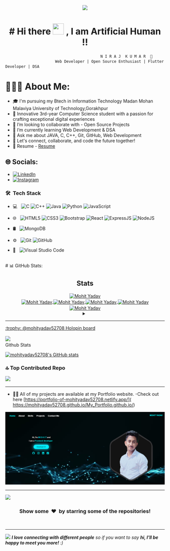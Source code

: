 <p align="center">
  <img src="https://github.com/thompsonemerson/thompsonemerson/raw/master/cover-thompson.png" />
</p>

<h1 align="center"># Hi there <img src=" xyz" width="35px" height="35px"> , I am Artificial Human !!</h1>

                                              N I R A J  K U M A R  🤖
                          Web Developer | Open Source Enthusiast | Flutter Developer | DSA

# 👨🏻‍💻 About Me:
- 🎓 I'm pursuing my Btech in Information Technology Madan Mohan Malaviya University of Technology,Gorakhpur
- 🚀 Innovative 3rd-year Computer Science student with a passion for crafting exceptional digital experiences
- 👯 I’m looking to collaborate with - Open Source Projects
- 🌱 I’m currently learning Web Development & DSA
- 💬 Ask me about JAVA, C, C++, Git, GitHub, Web Development
- 🌟 Let's connect, collaborate, and code the future together!
- 📃 Resume - [Resume]( https://drive.google.com/file/d/1YCOO7xHCv-8lkAG1xNB6Lu29WG74zf_o/view?usp=sharing)


## 🌐 Socials:
- [![LinkedIn](https://img.shields.io/badge/LinkedIn-%230077B5.svg?logo=linkedin&logoColor=white)](https://www.linkedin.com/in/niraj-kumar-a81655228/) 
- [![Instagram](https://img.shields.io/badge/Instagram-%23E4405F.svg?logo=Instagram&logoColor=white)](https://www.instagram.com/artificialhuman_1729/) 

<h3> 🛠 &nbsp;Tech Stack</h3>

- 💻 &nbsp;
  ![C](https://img.shields.io/badge/-C-000000?style=for-the-badge&logo=C)
  ![C++](https://img.shields.io/badge/-C++-000000?style=for-the-badge&logo=C%2B%2B&logoColor=00599C)
  ![Java](https://img.shields.io/badge/-Java-000000?style=for-the-badge&logo=Java&logoColor=007396)
  ![Python](https://img.shields.io/badge/-Pyhton-000000?style=for-the-badge&logo=Python)
  ![JavaScript](https://img.shields.io/badge/-JavaScript-000000?style=for-the-badge&logo=javascript)
- 🌐 &nbsp;
  ![HTML5](https://img.shields.io/badge/-HTML5-000000?style=for-the-badge&logo=HTML5) 
  ![CSS3](https://img.shields.io/badge/-CSS3-000000?style=for-the-badge&logo=CSS3)
  ![Bootstrap](https://img.shields.io/badge/-Bootstrap-000000?style=for-the-badge&logo=Bootstrap)
  ![React](https://img.shields.io/badge/-React-000000?style=for-the-badge&logo=React)
  ![ExpressJS](https://img.shields.io/badge/-Express.JS-000000?style=for-the-badge&logo=Express.JS)
  ![NodeJS](https://img.shields.io/badge/-Node.JS-000000?style=for-the-badge&logo=Node.JS)
- 🛢 &nbsp;
  ![MongoDB](https://img.shields.io/badge/-MongoDB-000000?style=for-the-badge&logo=MongoDB)
  
- ⚙️ &nbsp;
  ![Git](https://img.shields.io/badge/-Git-000000?style=for-the-badge&logo=Git)
  ![GitHub](https://img.shields.io/badge/-GitHub-000000?style=for-the-badge&logo=GitHub) 
- 🔧 &nbsp;
  ![Visual Studio Code](https://img.shields.io/badge/-VisualStudioCode-000000?style=for-the-badge&logo=VisualStudioCode)

<br/>
# 📊 GitHub Stats:
<h2 align="center">Stats</h2>
<div align="center">
<a href="https://github.com/mohityadav52708">
<img align="center" src="https://github-readme-streak-stats.herokuapp.com/?user=mohityadav52708&theme=nightowl&hide_border=true&fire=DD2727" height="180em" alt="Mohit Yadav" />
<br/>
<!--   <img width="40%" align="center"  src="https://github-readme-stats.vercel.app/api/top-langs?username=mohityadav52708&color=0e75b6&style=flat&theme=nightowl&hide_border=true" alt="Mohit Yadav" /> -->
<img align="center" src="http://github-profile-summary-cards.vercel.app/api/cards/stats?username=mohityadav52708&theme=2077" height="180em" alt="Mohit Yadav" />
<img align="center" src="http://github-profile-summary-cards.vercel.app/api/cards/most-commit-language?username=mohityadav52708&theme=2077" height="180em" alt="Mohit Yadav" />
<img align="center" src="http://github-profile-summary-cards.vercel.app/api/cards/repos-per-language?username=mohityadav52708&theme=2077" height="180em" alt="Mohit Yadav" />
<img align="center" src="http://github-profile-summary-cards.vercel.app/api/cards/productive-time?username=mohityadav52708&theme=2077" height="180em" alt="Mohit Yadav" />
<img align="center" src="http://github-profile-summary-cards.vercel.app/api/cards/profile-details?username=mohityadav52708&theme=2077" height="180em" alt="Mohit Yadav" />
</div>

<details> <summary align="center"> </samp></summary><b>Note:</b> Most Used languages is only a metric of the languages my public code consists of and doesn't reflect experience or skill level.</details>


---
<summary>:trophy: @mohityadav52708 Holopin board</summary>
  <br/>
  <a href="https://holopin.io/@mohityadav52708">
    <img src="https://holopin.me/mohityadav52708">
  </a>

<summary>Github Stats</summary>

[![mohityadav52708's GitHub stats](https://stats.quine.sh/mohityadav52708/github)](https://stats.quine.sh/mohityadav52708/github)

### 🔝 Top Contributed Repo
![](https://github-contributor-stats.vercel.app/api?username=mohityadav52708&limit=5&theme=dark&combine_all_yearly_contributions=true)




---
- 👨‍💻 All of my projects are available at my Portfolio website.
-Check out here  [https://portfolio-of-mohityadav52708.netlify.app/]( https://mohityadav52708.github.io/My_Portfolio.github.io/)
<img src="https://raw.githubusercontent.com/mohityadav52708/mohityadav52708/master/2023-10-21 (1).png">
<br/>

---
[![](https://visitcount.itsvg.in/api?id=mohityadav52708&icon=0&color=0)](https://visitcount.itsvg.in)
 
<div align="center">
    <h3 align="center">Show some &nbsp;❤️&nbsp; by starring some of the repositories!</h3>
</div>
<br/>

---

<img src="https://media.giphy.com/media/LnQjpWaON8nhr21vNW/giphy.gif" width="60"> <em><b>I love connecting with different people</b> so if you want to say <b>hi, I'll be happy to meet you more!</b> :)</em>
